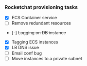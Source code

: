 ### Rocketchat provisioning tasks

- [x] ECS Container service
- [ ] Remove redundant resources
- [-] ~~Logging on DB instance~~
- [x] Tagging ECS instances
- [x] LB DNS issue
- [ ] Email conf bug
- [ ] Move instances to a private subnet
